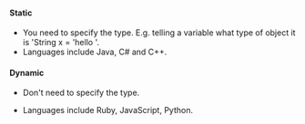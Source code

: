 #### Static

* You need to specify the type. E.g. telling a variable what type of object it is 'String x  = 'hello '.
* Languages include Java, C# and C++.

#### Dynamic

* Don't need to specify the type.

* Languages include Ruby, JavaScript, Python.